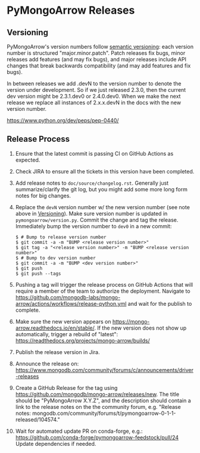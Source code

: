 # PyMongoArrow Releases

## Versioning

PyMongoArrow's version numbers follow [semantic
versioning](http://semver.org/): each version number is structured
"major.minor.patch". Patch releases fix bugs, minor releases add
features (and may fix bugs), and major releases include API changes that
break backwards compatibility (and may add features and fix bugs).

In between releases we add .devN to the version number to denote the
version under development. So if we just released 2.3.0, then the
current dev version might be 2.3.1.dev0 or 2.4.0.dev0. When we make the
next release we replace all instances of 2.x.x.devN in the docs with the
new version number.

<https://www.python.org/dev/peps/pep-0440/>

## Release Process

1.  Ensure that the latest commit is passing CI on GitHub Actions as
    expected.

2.  Check JIRA to ensure all the tickets in this version have been
    completed.

3.  Add release notes to `doc/source/changelog.rst`. Generally just
    summarize/clarify the git log, but you might add some more long form
    notes for big changes.

4.  Replace the `devN` version number w/ the new version number (see
    note above in [Versioning](#versioning)). Make sure version number
    is updated in `pymongoarrow/version.py`. Commit the change and tag
    the release. Immediately bump the version number to `dev0` in a new
    commit:

        $ # Bump to release version number
        $ git commit -a -m "BUMP <release version number>"
        $ git tag -a "<release version number>" -m "BUMP <release version number>"
        $ # Bump to dev version number
        $ git commit -a -m "BUMP <dev version number>"
        $ git push
        $ git push --tags

5.  Pushing a tag will trigger the release process on GitHub Actions
    that will require a member of the team to authorize the deployment.
    Navigate to
    <https://github.com/mongodb-labs/mongo-arrow/actions/workflows/release-python.yml>
    and wait for the publish to complete.

6.  Make sure the new version appears on
    <https://mongo-arrow.readthedocs.io/en/stable/>. If the new version
    does not show up automatically, trigger a rebuild of "latest":
    <https://readthedocs.org/projects/mongo-arrow/builds/>

7.  Publish the release version in Jira.

8.  Announce the release on:
    <https://www.mongodb.com/community/forums/c/announcements/driver-releases>

9.  Create a GitHub Release for the tag using
    <https://github.com/mongodb/mongo-arrow/releases/new>. The title
    should be "PyMongoArrow X.Y.Z", and the description should contain a
    link to the release notes on the the community forum, e.g. "Release
    notes:
    mongodb.com/community/forums/t/pymongoarrow-0-1-1-released/104574."

10. Wait for automated update PR on conda-forge, e.g.:
    <https://github.com/conda-forge/pymongoarrow-feedstock/pull/24>
    Update dependencies if needed.
